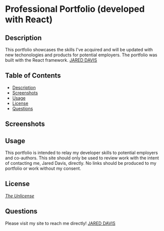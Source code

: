# Professional Portfolio (developed with React)

## Description
This portfolio showcases the skills I've acquired and will be updated with new techonologies and products for potential employers. The portfolio was built with the React framework.
[JARED DAVIS](https://)

## Table of Contents
- [Description](#description)
- [Screenshots](#screenshots)
- [Usage](#usage)
- [License](#license)
- [Questions](#questions)

## Screenshots


## Usage
This portfolio is intended to relay my developer skills to potential employers and co-authors. This site should only be used to review work with the intent of contacting me, Jared Davis, directly. No links should be produced to my portfolio or work without my consent.

## License
*[The Unlicense](https://unlicense.org/)* 

## Questions
Please visit my site to reach me directly!
[JARED DAVIS](https://)